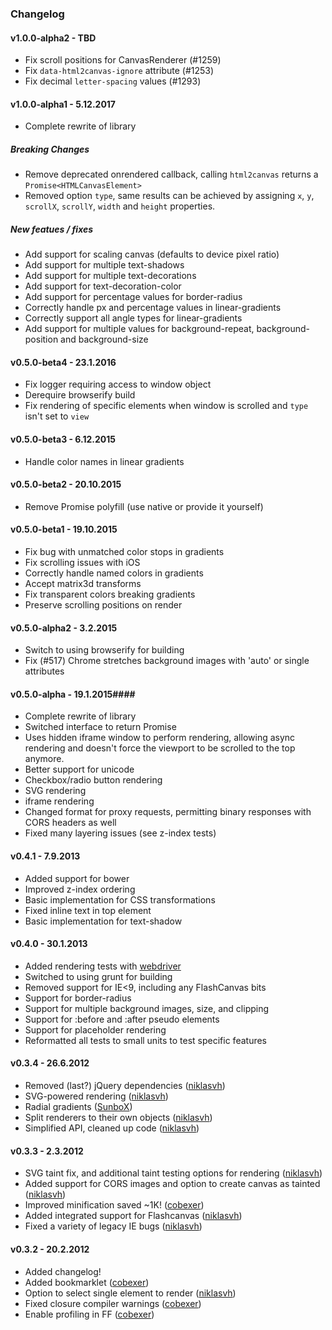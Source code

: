 ### Changelog ###

#### v1.0.0-alpha2 - TBD ####
 * Fix scroll positions for CanvasRenderer (#1259)
 * Fix `data-html2canvas-ignore` attribute (#1253)
 * Fix decimal `letter-spacing` values (#1293)

#### v1.0.0-alpha1 - 5.12.2017 ####
 * Complete rewrite of library
 ##### Breaking Changes #####
 * Remove deprecated onrendered callback, calling `html2canvas` returns a `Promise<HTMLCanvasElement>`
 * Removed option `type`, same results can be achieved by assigning `x`, `y`, `scrollX`, `scrollY`, `width` and `height` properties.
 
 ##### New featues / fixes #####
 * Add support for scaling canvas (defaults to device pixel ratio)
 * Add support for multiple text-shadows
 * Add support for multiple text-decorations
 * Add support for text-decoration-color
 * Add support for percentage values for border-radius
 * Correctly handle px and percentage values in linear-gradients
 * Correctly support all angle types for linear-gradients
 * Add support for multiple values for background-repeat, background-position and background-size
 
#### v0.5.0-beta4 - 23.1.2016 ####
 * Fix logger requiring access to window object
 * Derequire browserify build
 * Fix rendering of specific elements when window is scrolled and `type` isn't set to `view`

#### v0.5.0-beta3 - 6.12.2015 ####
 * Handle color names in linear gradients

#### v0.5.0-beta2 - 20.10.2015 ####
 * Remove Promise polyfill (use native or provide it yourself)

#### v0.5.0-beta1 - 19.10.2015 ####
 * Fix bug with unmatched color stops in gradients
 * Fix scrolling issues with iOS
 * Correctly handle named colors in gradients
 * Accept matrix3d transforms
 * Fix transparent colors breaking gradients
 * Preserve scrolling positions on render

#### v0.5.0-alpha2 - 3.2.2015 ####
 * Switch to using browserify for building
 * Fix (#517) Chrome stretches background images with 'auto' or single attributes

#### v0.5.0-alpha - 19.1.2015#### 
 * Complete rewrite of library
 * Switched interface to return Promise
 * Uses hidden iframe window to perform rendering, allowing async rendering and doesn't force the viewport to be scrolled to the top anymore.
 * Better support for unicode
 * Checkbox/radio button rendering
 * SVG rendering
 * iframe rendering
 * Changed format for proxy requests, permitting binary responses with CORS headers as well
 * Fixed many layering issues (see z-index tests)

#### v0.4.1 - 7.9.2013 ####
 * Added support for bower
 * Improved z-index ordering
 * Basic implementation for CSS transformations
 * Fixed inline text in top element
 * Basic implementation for text-shadow

#### v0.4.0 - 30.1.2013 ####
 * Added rendering tests with <a href="https://github.com/niklasvh/webdriver.js">webdriver</a>
 * Switched to using grunt for building
 * Removed support for IE<9, including any FlashCanvas bits
 * Support for border-radius
 * Support for multiple background images, size, and clipping
 * Support for :before and :after pseudo elements
 * Support for placeholder rendering
 * Reformatted all tests to small units to test specific features

#### v0.3.4 - 26.6.2012 ####

* Removed (last?) jQuery dependencies (<a href="https://github.com/niklasvh/html2canvas/commit/343b86705fe163766fcf735eb0217130e4bd5b17">niklasvh</a>)
* SVG-powered rendering (<a href="https://github.com/niklasvh/html2canvas/commit/67d3e0d0f59a5a654caf71a2e3be6494ff146c75">niklasvh</a>)
* Radial gradients (<a href="https://github.com/niklasvh/html2canvas/commit/4f22c18043a73c0c3bbf3b5e4d62714c56acd3c7">SunboX</a>)
* Split renderers to their own objects (<a href="https://github.com/niklasvh/html2canvas/commit/94f2f799a457cd29a21cc56ef8c06f1697866739">niklasvh</a>)
* Simplified API, cleaned up code (<a href="https://github.com/niklasvh/html2canvas/commit/c7d526c9eaa6a4abf4754d205fe1dee360c7660e">niklasvh</a>)

#### v0.3.3 - 2.3.2012 ####

* SVG taint fix, and additional taint testing options for rendering (<a href="https://github.com/niklasvh/html2canvas/commit/2dc8b9385e656696cb019d615bdfa1d98b17d5d4">niklasvh</a>)
* Added support for CORS images and option to create canvas as tainted (<a href="https://github.com/niklasvh/html2canvas/commit/3ad49efa0032cde25c6ed32a39e35d1505d3b2ef">niklasvh</a>)
* Improved minification saved ~1K! (<a href="https://github.com/cobexer/html2canvas/commit/b82be022b2b9240bd503e078ac980bde2b953e43">cobexer</a>)
* Added integrated support for Flashcanvas (<a href="https://github.com/niklasvh/html2canvas/commit/e9257191519f67d74fd5e364d8dee3c0963ba5fc">niklasvh</a>)
* Fixed a variety of legacy IE bugs (<a href="https://github.com/niklasvh/html2canvas/commit/b65357c55d0701017bafcd357bc654b54d458f8f">niklasvh</a>)

#### v0.3.2 - 20.2.2012 ####

* Added changelog!
* Added bookmarklet (<a href="https://github.com/niklasvh/html2canvas/commit/b320dd306e1a2d32a3bc5a71b6ebf6d8c060cde5">cobexer</a>)
* Option to select single element to render (<a href="https://github.com/niklasvh/html2canvas/commit/0cb252ada91c84ef411288b317c03e97da1f12ad">niklasvh</a>)
* Fixed closure compiler warnings (<a href="https://github.com/niklasvh/html2canvas/commit/36ff1ec7aadcbdf66851a0b77f0b9e87e4a8e4a1">cobexer</a>)
* Enable profiling in FF (<a href="https://github.com/niklasvh/html2canvas/commit/bbd75286a8406cf9e5aea01fdb7950d547edefb9">cobexer</a>)
